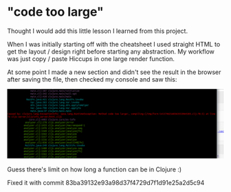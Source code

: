 # "code too large"

Thought I would add this little lesson I learned from this project.

When I was initially starting off with the cheatsheet I used straight  HTML to
get the layout / design right before starting any abstraction. My workflow was
just copy / paste Hiccups in one large render function.

At some point I made a new section and didn't see the result in the browser after
saving the file, then checked my console and saw this:

<img src="code-too-large.png" />

Guess there's limit on how long a function can be in Clojure :)

Fixed it with commit 83ba39132e93a98d37f4729d7f1d91e25a2d5c94